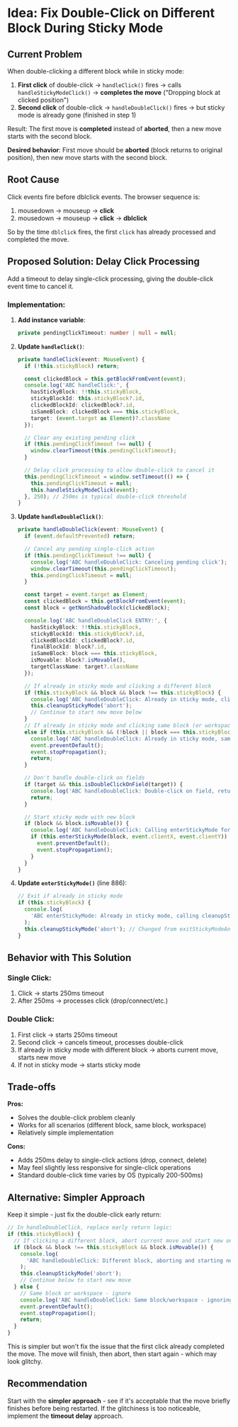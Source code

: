 # Idea: Fix Double-Click on Different Block During Sticky Mode

## Current Problem

When double-clicking a different block while in sticky mode:

1. **First click** of double-click → `handleClick()` fires → calls `handleStickyModeClick()` → **completes the move** ("Dropping block at clicked position")
2. **Second click** of double-click → `handleDoubleClick()` fires → but sticky mode is already gone (finished in step 1)

Result: The first move is **completed** instead of **aborted**, then a new move starts with the second block.

**Desired behavior**: First move should be **aborted** (block returns to original position), then new move starts with the second block.

## Root Cause

Click events fire before dblclick events. The browser sequence is:

1. mousedown → mouseup → **click**
2. mousedown → mouseup → **click** → **dblclick**

So by the time `dblclick` fires, the first `click` has already processed and completed the move.

## Proposed Solution: Delay Click Processing

Add a timeout to delay single-click processing, giving the double-click event time to cancel it.

### Implementation:

1. **Add instance variable**:

   ```typescript
   private pendingClickTimeout: number | null = null;
   ```

2. **Update `handleClick()`**:

   ```typescript
   private handleClick(event: MouseEvent) {
     if (!this.stickyBlock) return;

     const clickedBlock = this.getBlockFromEvent(event);
     console.log('ABC handleClick:', {
       hasStickyBlock: !!this.stickyBlock,
       stickyBlockId: this.stickyBlock?.id,
       clickedBlockId: clickedBlock?.id,
       isSameBlock: clickedBlock === this.stickyBlock,
       target: (event.target as Element)?.className
     });

     // Clear any existing pending click
     if (this.pendingClickTimeout !== null) {
       window.clearTimeout(this.pendingClickTimeout);
     }

     // Delay click processing to allow double-click to cancel it
     this.pendingClickTimeout = window.setTimeout(() => {
       this.pendingClickTimeout = null;
       this.handleStickyModeClick(event);
     }, 250); // 250ms is typical double-click threshold
   }
   ```

3. **Update `handleDoubleClick()`**:

   ```typescript
   private handleDoubleClick(event: MouseEvent) {
     if (event.defaultPrevented) return;

     // Cancel any pending single-click action
     if (this.pendingClickTimeout !== null) {
       console.log('ABC handleDoubleClick: Canceling pending click');
       window.clearTimeout(this.pendingClickTimeout);
       this.pendingClickTimeout = null;
     }

     const target = event.target as Element;
     const clickedBlock = this.getBlockFromEvent(event);
     const block = getNonShadowBlock(clickedBlock);

     console.log('ABC handleDoubleClick ENTRY:', {
       hasStickyBlock: !!this.stickyBlock,
       stickyBlockId: this.stickyBlock?.id,
       clickedBlockId: clickedBlock?.id,
       finalBlockId: block?.id,
       isSameBlock: block === this.stickyBlock,
       isMovable: block?.isMovable(),
       targetClassName: target?.className
     });

     // If already in sticky mode and clicking a different block
     if (this.stickyBlock && block && block !== this.stickyBlock) {
       console.log('ABC handleDoubleClick: Already in sticky mode, clicking different block - aborting current move');
       this.cleanupStickyMode('abort');
       // Continue to start new move below
     }
     // If already in sticky mode and clicking same block (or workspace), ignore
     else if (this.stickyBlock && (!block || block === this.stickyBlock)) {
       console.log('ABC handleDoubleClick: Already in sticky mode, same block or workspace - ignoring');
       event.preventDefault();
       event.stopPropagation();
       return;
     }

     // Don't handle double-click on fields
     if (target && this.isDoubleClickOnField(target)) {
       console.log('ABC handleDoubleClick: Double-click on field, returning');
       return;
     }

     // Start sticky mode with new block
     if (block && block.isMovable()) {
       console.log('ABC handleDoubleClick: Calling enterStickyMode for block', block.id);
       if (this.enterStickyMode(block, event.clientX, event.clientY)) {
         event.preventDefault();
         event.stopPropagation();
       }
     }
   }
   ```

4. **Update `enterStickyMode()`** (line 886):
   ```typescript
   // Exit if already in sticky mode
   if (this.stickyBlock) {
     console.log(
       'ABC enterStickyMode: Already in sticky mode, calling cleanupStickyMode(abort)',
     );
     this.cleanupStickyMode('abort'); // Changed from exitStickyModeAndDrop()
   }
   ```

## Behavior with This Solution

### Single Click:

1. Click → starts 250ms timeout
2. After 250ms → processes click (drop/connect/etc.)

### Double Click:

1. First click → starts 250ms timeout
2. Second click → cancels timeout, processes double-click
3. If already in sticky mode with different block → aborts current move, starts new move
4. If not in sticky mode → starts sticky mode

## Trade-offs

**Pros:**

- Solves the double-click problem cleanly
- Works for all scenarios (different block, same block, workspace)
- Relatively simple implementation

**Cons:**

- Adds 250ms delay to single-click actions (drop, connect, delete)
- May feel slightly less responsive for single-click operations
- Standard double-click time varies by OS (typically 200-500ms)

## Alternative: Simpler Approach

Keep it simple - just fix the double-click early return:

```typescript
// In handleDoubleClick, replace early return logic:
if (this.stickyBlock) {
  // If clicking a different block, abort current move and start new one
  if (block && block !== this.stickyBlock && block.isMovable()) {
    console.log(
      'ABC handleDoubleClick: Different block, aborting and starting new move',
    );
    this.cleanupStickyMode('abort');
    // Continue below to start new move
  } else {
    // Same block or workspace - ignore
    console.log('ABC handleDoubleClick: Same block/workspace - ignoring');
    event.preventDefault();
    event.stopPropagation();
    return;
  }
}
```

This is simpler but won't fix the issue that the first click already completed the move. The move will finish, then abort, then start again - which may look glitchy.

## Recommendation

Start with the **simpler approach** - see if it's acceptable that the move briefly finishes before being restarted. If the glitchiness is too noticeable, implement the **timeout delay** approach.
